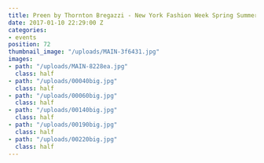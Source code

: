 ```yaml
---
title: Preen by Thornton Bregazzi - New York Fashion Week Spring Summer 2012
date: 2017-01-10 22:29:00 Z
categories:
- events
position: 72
thumbnail_image: "/uploads/MAIN-3f6431.jpg"
images:
- path: "/uploads/MAIN-8228ea.jpg"
  class: half
- path: "/uploads/00040big.jpg"
  class: half
- path: "/uploads/00060big.jpg"
  class: half
- path: "/uploads/00140big.jpg"
  class: half
- path: "/uploads/00190big.jpg"
  class: half
- path: "/uploads/00220big.jpg"
  class: half
---
```


